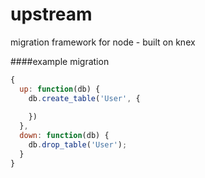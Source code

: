 upstream
========

migration framework for node - built on knex

####example migration
```javascript
{
  up: function(db) {
    db.create_table('User', {
      
    })
  },
  down: function(db) {
    db.drop_table('User');
  }
}
```

